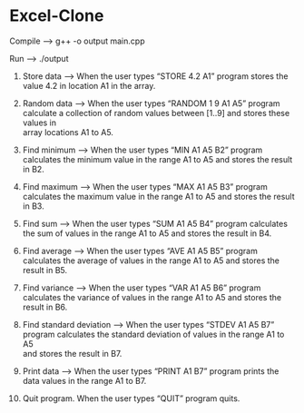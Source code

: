 # Excel-Clone

 Compile --> g++ -o output main.cpp

 Run     --> ./output

1) Store	data --> When	the	user	types	“STORE 4.2	A1”	program	stores	the	
value	4.2	in	location	A1 in	the	array.

2) Random	data --> When	the	user	types	“RANDOM 1	9	A1	A5”	program		
calculate	a	collection	of	random	values	between	[1..9]	and	stores these	values	in	
array	locations	A1	to	A5.		

3) Find	minimum --> When	the	user	types	“MIN	A1	A5 B2”	program		
calculates	the	minimum	value	in	the	range	A1	to	A5	and	stores	the	result	in	B2.

4) Find	maximum -->	When	the	user	types	“MAX	A1	A5 B3”	program
calculates	the	maximum	value	in	the	range	A1	to	A5	and	stores	the	result	in	B3.

5) Find	sum --> When	the	user	types	“SUM	A1	A5 B4”	program	calculates	
the	sum	of	values	in	the	range	A1	to	A5	and	stores	the	result	in	B4.

6) Find	average -->	When	the	user	types	“AVE	A1	A5 B5”	program		
calculates	the	average of	values	in	the	range	A1	to	A5	and	stores	the	result	in	B5.

7) Find	variance  -->	When	the	user	types	“VAR	A1	A5 B6”	program	
calculates	the	variance	of	values	in	the	range	A1	to	A5	and	stores	the	result	in	B6.

8) Find	standard	deviation --> When	the	user	types	“STDEV A1	A5 B7”	
program calculates	the	standard	deviation	of	values	in	the	range	A1	to	A5	
and	stores	the	result	in	B7.

9) Print data --> When	the	user	types	“PRINT	A1	B7”	program	prints the	
data	values	in	the	range	A1	to	B7.

10) Quit	program.	When	the	user	types	“QUIT”	program	quits.

